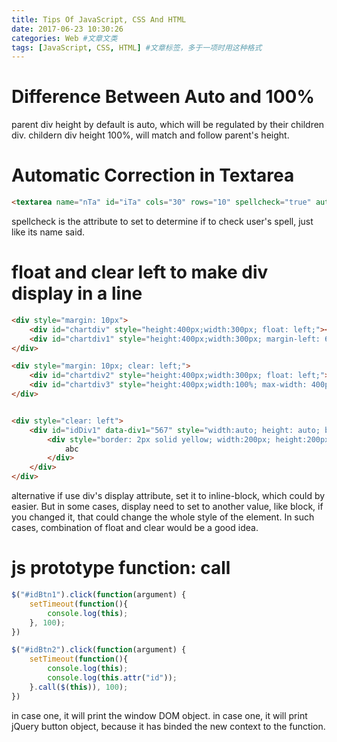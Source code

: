 ```yaml
---
title: Tips Of JavaScript, CSS And HTML
date: 2017-06-23 10:30:26
categories: Web #文章文类
tags: [JavaScript, CSS, HTML] #文章标签，多于一项时用这种格式
---
```


# Difference Between Auto and 100%

parent div height by default is auto, which will be regulated by their children div.
childern div height 100%, will match and follow parent's height. 

<!--more-->
 
# Automatic Correction in Textarea

``` html
<textarea name="nTa" id="iTa" cols="30" rows="10" spellcheck="true" autocapitalize="true" autocomplete="true" autocorrect="true"></textarea>
```
spellcheck is the attribute to set to determine if to check user's spell, just like its name said.


# float and clear left to make div display in a line 

``` html
<div style="margin: 10px">
	<div id="chartdiv" style="height:400px;width:300px; float: left;"></div>
    <div id="chartdiv1" style="height:400px;width:300px; margin-left: 65px; float: left;"></div>
</div>

<div style="margin: 10px; clear: left;">
    <div id="chartdiv2" style="height:400px;width:300px; float: left;"></div>	
    <div id="chartdiv3" style="height:400px;width:100%; max-width: 400px; margin-left: 65px; float: left;"></div>	
</div>


<div style="clear: left">
    <div id="idDiv1" data-div1="567" style="width:auto; height: auto; border: 1px solid red;">
        <div style="border: 2px solid yellow; width:200px; height:200px">
            abc
        </div>
    </div>
</div>
```

alternative if use div's display attribute, set it to inline-block, which could by easier. But in some cases, display need to set to another value, like block, if you changed it, that could change the whole style of the element. In such cases, combination of float and clear would be a good idea.


# js prototype function: call

``` js
$("#idBtn1").click(function(argument) {
    setTimeout(function(){
        console.log(this);
    }, 100);
})

$("#idBtn2").click(function(argument) {
    setTimeout(function(){
        console.log(this);
        console.log(this.attr("id"));
    }.call($(this)), 100);
}) 
```
in case one, it will print the window DOM object.
in case one, it will print jQuery button object, because it has binded the new context to the function.

